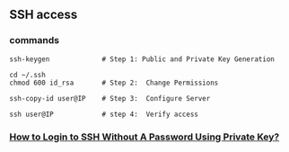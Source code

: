 ## SSH access

### commands
```
ssh-keygen             # Step 1: Public and Private Key Generation

cd ~/.ssh
chmod 600 id_rsa       # Step 2:  Change Permissions

ssh-copy-id user@IP    # Step 3:  Configure Server

ssh user@IP            # step 4:  Verify access
```

### [How to Login to SSH Without A Password Using Private Key?](https://www.geeksforgeeks.org/linux-unix/how-to-login-to-ssh-without-a-password-using-private-key/)
